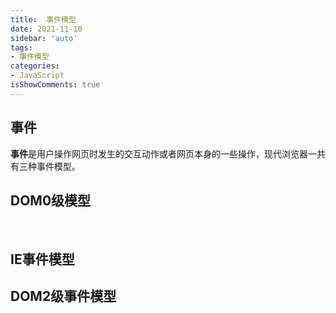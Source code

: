 ```yaml
---
title:  事件模型
date: 2021-11-10
sidebar: 'auto'
tags:
- 事件模型
categories:
- JavaScript
isShowComments: true 
---
```




## 事件

​	**事件**是用户操作网页时发生的交互动作或者网页本身的一些操作，现代浏览器一共有三种事件模型。

## DOM0级模型

​	

## IE事件模型



## DOM2级事件模型